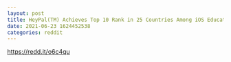 ```yaml
--- 
layout: post 
title: HeyPal(TM) Achieves Top 10 Rank in 25 Countries Among iOS Education Apps During First Week of Global Launch 
date: 2021-06-23 1624452538 
categories: reddit 
--- 
```

https://redd.it/o6c4qu
